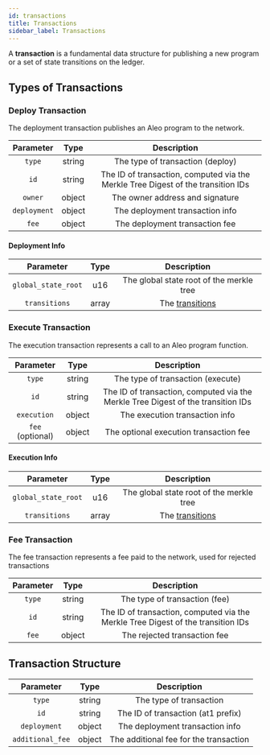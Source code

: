 ```yaml
---
id: transactions
title: Transactions
sidebar_label: Transactions
---
```


A **transaction** is a fundamental data structure for publishing a new program or a set of state transitions on the ledger.

## Types of Transactions

### Deploy Transaction
The deployment transaction publishes an Aleo program to the network.

|  Parameter   |  Type  |                                   Description                                    |
|:------------:|:------:|:--------------------------------------------------------------------------------:|
|    `type`    | string |                         The type of transaction (deploy)                         |
|     `id`     | string | The ID of transaction, computed via the Merkle Tree Digest of the transition IDs |
|   `owner`    | object |                         The owner address and signature                          |
| `deployment` | object |                         The deployment transaction info                          |
|    `fee`     | object |                          The deployment transaction fee                          |

#### Deployment Info

|      Parameter      | Type  |                            Description                            |
|:-------------------:|:-----:|:-----------------------------------------------------------------:|
| `global_state_root` |  u16  |             The global state root of the merkle tree              |
|    `transitions`    | array |              The [transitions](./04_transitions.md)               |

### Execute Transaction
The execution transaction represents a call to an Aleo program function.

|    Parameter     |  Type  |                                   Description                                    |
|:----------------:|:------:|:--------------------------------------------------------------------------------:|
|      `type`      | string |                        The type of transaction (execute)                         |
|       `id`       | string | The ID of transaction, computed via the Merkle Tree Digest of the transition IDs |
|   `execution`    | object |                          The execution transaction info                          |
| `fee` (optional) | object |                      The optional execution transaction fee                      |


#### Execution Info

|      Parameter      | Type  |                            Description                            |
|:-------------------:|:-----:|:-----------------------------------------------------------------:|
| `global_state_root` |  u16  |             The global state root of the merkle tree              |
|    `transitions`    | array |              The [transitions](./04_transitions.md)               |

### Fee Transaction
The fee transaction represents a fee paid to the network, used for rejected transactions

| Parameter |  Type  |                                   Description                                    |
|:---------:|:------:|:--------------------------------------------------------------------------------:|
|  `type`   | string |                          The type of transaction (fee)                           |
|   `id`    | string | The ID of transaction, computed via the Merkle Tree Digest of the transition IDs |
|   `fee`   | object |                           The rejected transaction fee                           |





## Transaction Structure

|    Parameter     |  Type  |                Description                |
|:----------------:|:------:|:-----------------------------------------:|
|      `type`      | string |          The type of transaction          |
|       `id`       | string |    The ID of transaction (at1 prefix)     |
|   `deployment`   | object |      The deployment transaction info      |
| `additional_fee` | object |  The additional fee for the transaction   |


[//]: # ()
[//]: # (#### Deploy Transaction)

[//]: # ()
[//]: # (|    Parameter     |  Type  |              Description               |)

[//]: # (|:----------------:|:------:|:--------------------------------------:|)

[//]: # (|      `type`      | string |        The type of transaction         |)

[//]: # (|       `id`       | string |         The ID of transaction          |)

[//]: # (|   `deployment`   | object |    The deployment transaction info     |)

[//]: # (| `additional_fee` | object | The additional fee for the transaction |)

[//]: # ()
[//]: # (#### Deployment Info)

[//]: # ()
[//]: # (|    Parameter     |  Type   |                             Description                              |)

[//]: # (|:----------------:|:-------:|:--------------------------------------------------------------------:|)

[//]: # (|    `edition`     |   u16   |                             The edition                              |)

[//]: # (|    `program`     | object  |                             The program                              |)

[//]: # (| `verifying_keys` | mapping | The mapping of function names to their verifying key and certificate |)

[//]: # ()
[//]: # (## Advanced Topics)

[//]: # ()
[//]: # (### Creating Transactions)

[//]: # ()
[//]: # (The steps to create a transaction are as follows:)

[//]: # ()
[//]: # (1. Generate the serial numbers of the records being spent)

[//]: # (2. Generate the new records)

[//]: # (3. Generate the program commitment)

[//]: # (4. Generate the local data commitment)

[//]: # (5. Generate the transaction signatures)

[//]: # (6. Generate the ledger digest and [ledger membership witnesses]&#40;06_glossary.md#ledger-membership-witness&#41; for the input record commitments )

[//]: # (7. Generate the inner SNARK proof)

[//]: # (8. Generate the program SNARK proofs)

[//]: # (9. Generate the transaction proof)

[//]: # (10. Compose the transaction with the attributes above)

[//]: # ()
[//]: # ()
[//]: # (### Verifying Transactions)

[//]: # ()
[//]: # (The steps to verify a transaction are as follows:)

[//]: # ()
[//]: # (1. Verify that each serial number in `old_serial_numbers` does not already exist in the ledger.)

[//]: # (2. Verify that each commitment in `new_commitments` does not already exist in the ledger.)

[//]: # (3. Verify that the memo `memorandum` does not already exist in the ledger.)

[//]: # (4. Verify that the transaction proof `transaction_proof` verifies.)

